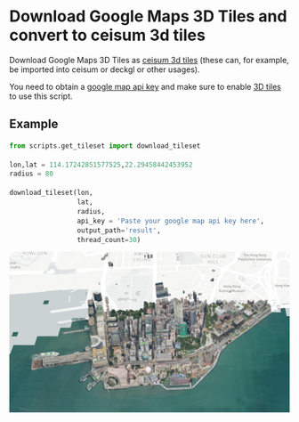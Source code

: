 # Download Google Maps 3D Tiles and convert to ceisum 3d tiles

Download Google Maps 3D Tiles as [ceisum 3d tiles](https://cesium.com/why-cesium/3d-tiles/)  (these can, for example, be imported into ceisum or deckgl or other usages).

You need to obtain a [google map api key](https://developers.google.com/maps/documentation/javascript/get-api-key) and make sure to enable [3D tiles](https://developers.google.cn/maps/documentation/tile/3d-tiles?) to use this script.

## Example

```python
from scripts.get_tileset import download_tileset

lon,lat = 114.17242851577525,22.29458442453952
radius = 80

download_tileset(lon,
                 lat,
                 radius,
                 api_key = 'Paste your google map api key here',
                 output_path='result',
                 thread_count=30)
```

![example](imgs/example.png)